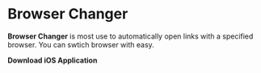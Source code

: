 # Browser Changer
**Browser Changer** is most use to automatically open links with a specified browser. You can swtich browser with easy.

**Download iOS Application**

